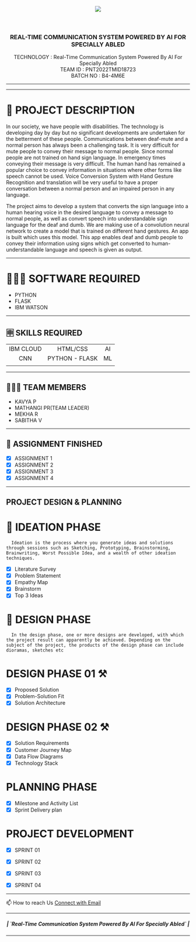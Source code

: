 <br>
<div align="center">
<h1 align="fill" >
<img src="https://www.google.com/imgres?imgurl=x-raw-image%3A%2F%2F%2F902c47893fc2c2339fcb3fd87a85a622f39b8b1dcc5fa4728a91c446d3ce556c&imgrefurl=https%3A%2F%2Fcareereducation.smartinternz.com%2Fsaas-guided-project%2F3%2Freal-time-communication-system-powered-by-ai-for-specially-abled&tbnid=M8LCP4lHLJBVKM&vet=12ahUKEwjRrq-V7bj7AhVKi9gFHSNJDNcQMygAegUIARC7AQ..i&docid=FYGLB2yOyrA5uM&w=600&h=276&q=real%20time%20communication%20system%20powered%20by%20ai&ved=2ahUKEwjRrq-V7bj7AhVKi9gFHSNJDNcQMygAegUIARC7AQ" />
</h1>


<br /> 

  <h3 align="center" size=20px>REAL-TIME COMMUNICATION SYSTEM POWERED BY AI FOR SPECIALLY ABLED</h3>

  <p align="center">
    TECHNOLOGY : Real-Time Communication System Powered By AI For Specially Abled<br />
    TEAM ID    : PNT2022TMID18723 <br />
    BATCH NO   : B4-4M6E <br />  
  </p>
</p>
<hr>
</div>
<hr>


<!-- Description -->

# 📝 PROJECT DESCRIPTION

In our society, we have people with disabilities. The technology is developing day by day but no significant developments are undertaken for the betterment of these people. Communications between deaf-mute and a normal person has always been a challenging task. It is very difficult for mute people to convey their message to normal people. Since normal people are not trained on hand sign language. In emergency times conveying their message is very difficult. The human hand has remained a popular choice to convey information in situations where other forms like speech cannot be used. Voice Conversion System with Hand Gesture Recognition and translation will be very useful to have a proper conversation between a normal person and an impaired person in any language.

The project aims to develop a system that converts the sign language into a human hearing voice in the desired language to convey a message to normal people, as well as convert speech into understandable sign language for the deaf and dumb. We are making use of a convolution neural network to create a model that is trained on different hand gestures. An app is built which uses this model. This app enables deaf and dumb people to convey their information using signs which get converted to human-understandable language and speech is given as output.


<hr>

# 👨🏻‍💻 SOFTWARE REQUIRED <br />
- PYTHON<br />
- FLASK<br />
- IBM WATSON<br />

<hr>

## 🈸 SKILLS REQUIRED
|    |   |   |
| :---:         |     :---:      |          :---: | 
| IBM CLOUD   | HTML/CSS     | AI    | 
| CNN | PYTHON - FLASK  | ML |
| | | |


<hr>

## 🧑🏻‍🦰 TEAM MEMBERS
-  KAVYA P
-  MATHANGI PR(TEAM LEADER)
-  MEKHA R
-  SABITHA V


<hr>

## 📒 ASSIGNMENT FINISHED
- [x] ASSIGNMENT 1
- [x] ASSIGNMENT 2
- [x] ASSIGNMENT 3 
- [x] ASSIGNMENT 4
<hr>


## PROJECT DESIGN & PLANNING
# 🧩 IDEATION PHASE

      Ideation is the process where you generate ideas and solutions through sessions such as Sketching, Prototyping, Brainstorming, Brainwriting, Worst Possible Idea, and a wealth of other ideation techniques.
- [x] Literature Survey
- [x] Problem Statement
- [x] Empathy Map
- [x] Brainstorm
- [x] Top 3 Ideas

# 📝 DESIGN PHASE 
      In the design phase, one or more designs are developed, with which the project result can apparently be achieved. Depending on the subject of the project, the products of the design phase can include dioramas, sketches etc

# DESIGN PHASE 01 ⚒️
- [x] Proposed Solution
- [x] Problem-Solution Fit
- [x] Solution Architecture

# DESIGN PHASE 02 ⚒️
- [x] Solution Requirements
- [x] Customer Journey Map
- [x] Data Flow Diagrams
- [x] Technology Stack

# PLANNING PHASE
- [x] Milestone and Activity List
- [x] Sprint Delivery plan

# PROJECT DEVELOPMENT 
- [x] SPRINT 01
- [x] SPRINT 02
- [x] SPRINT 03
- [x] SPRINT 04


<hr>
📫 How to reach Us <a href = "mailto:kanish.19it@sonatech.ac.in">Connect with Email</a>

<hr>
<div align="center">
 <h5> | `Real-Time Communication System Powered By AI For Specially Abled` |</h5>

<hr>
                   

